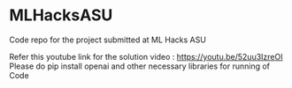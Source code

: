# MLHacksASU
Code repo for the project submitted at ML Hacks ASU


Refer this youtube link for the solution video : https://youtu.be/52uu3IzreOI
Please do 
pip install openai and other necessary libraries for running of Code

